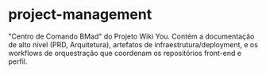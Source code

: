 # project-management
"Centro de Comando BMad" do Projeto Wiki You. Contém a documentação de alto nível (PRD, Arquitetura), artefatos de infraestrutura/deployment, e os workflows de orquestração que coordenam os repositórios front-end e perfil.
